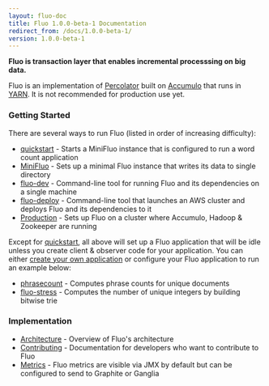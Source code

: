```yaml
---
layout: fluo-doc
title: Fluo 1.0.0-beta-1 Documentation
redirect_from: /docs/1.0.0-beta-1/
version: 1.0.0-beta-1
---
```


**Fluo is transaction layer that enables incremental processsing on big data.**

Fluo is an implementation of [Percolator] built on [Accumulo] that runs in [YARN]. 
It is not recommended for production use yet.

### Getting Started

There are several ways to run Fluo (listed in order of increasing difficulty):

* [quickstart] - Starts a MiniFluo instance that is configured to run a word count application
* [MiniFluo] - Sets up a minimal Fluo instance that writes its data to single directory
* [fluo-dev] - Command-line tool for running Fluo and its dependencies on a single machine
* [fluo-deploy] - Command-line tool that launches an AWS cluster and deploys Fluo and its dependencies to it
* [Production] - Sets up Fluo on a cluster where Accumulo, Hadoop & Zookeeper are running

Except for [quickstart], all above will set up a Fluo application that will be idle unless you
create client & observer code for your application.  You can either [create your own
application][applications] or configure your Fluo application to run an example below:

* [phrasecount] - Computes phrase counts for unique documents
* [fluo-stress] - Computes the number of unique integers by building bitwise trie

### Implementation

* [Architecture] - Overview of Fluo's architecture
* [Contributing] - Documentation for developers who want to contribute to Fluo
* [Metrics] - Fluo metrics are visible via JMX by default but can be configured to send to Graphite or Ganglia

[Accumulo]: http://accumulo.apache.org
[Percolator]: http://research.google.com/pubs/pub36726.html
[YARN]: http://hadoop.apache.org/docs/r2.5.1/hadoop-yarn/hadoop-yarn-site/YARN.html
[quickstart]: https://github.com/fluo-io/fluo-quickstart
[fluo-dev]: https://github.com/fluo-io/fluo-dev
[fluo-deploy]: https://github.com/fluo-io/fluo-deploy
[phrasecount]: https://github.com/fluo-io/phrasecount
[fluo-stress]: https://github.com/fluo-io/fluo-stress
[MiniFluo]: /docs/fluo/1.0.0-beta-1/mini-fluo-setup/
[Production]: /docs/fluo/1.0.0-beta-1/prod-fluo-setup/
[applications]: /docs/fluo/1.0.0-beta-1/applications/
[Metrics]: /docs/fluo/1.0.0-beta-1/metrics/
[Contributing]: /docs/fluo/1.0.0-beta-1/contributing/
[Architecture]: /docs/fluo/1.0.0-beta-1/architecture/

